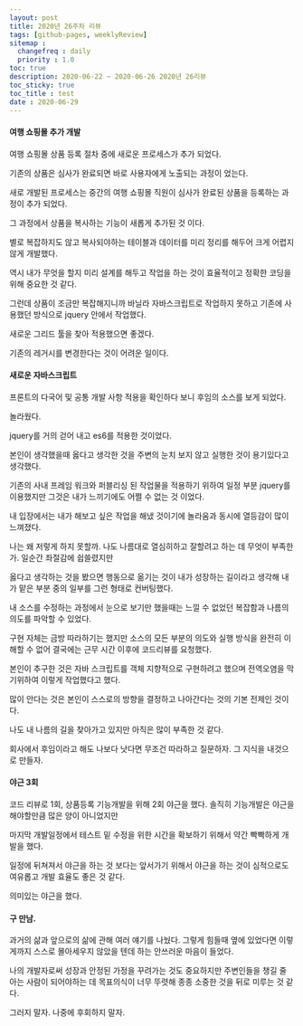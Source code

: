 ```yaml
---
layout: post
title: 2020년 26주차 리뷰
tags: [github-pages, weeklyReview]
sitemap :
  changefreq : daily
  priority : 1.0
toc: true
description: 2020-06-22 ~ 2020-06-26 2020년 26리뷰      
toc_sticky: true    
toc_title : test    
date : 2020-06-29
---      
```



#### 여행 쇼핑몰 추가 개발

여행 쇼핑몰 상품 등록 절차 중에 새로운 프로세스가 추가 되었다.

기존의 상품은 심사가 완료되면 바로 사용자에게 노출되는 과정이 었는다.

새로 개발된 프로세스는 중간의 여행 쇼핑몰 직원이 심사가 완료된 상품을 등록하는 과정이 추가 되었다.

그 과정에서 상품을 복사하는 기능이 새롭게 추가된 것 이다.

별로 복잡하지도 않고 복사되야하는 테이블과 데이터를 미리 정리를 해두어 크게 어렵지 않게 개발했다.

역시 내가 무엇을 할지 미리 설계를 해두고 작업을 하는 것이 효율적이고 정확한 코딩을 위해 중요한 것 같다.   

그런데 상품이 조금만 복잡해지니까 바닐라 자바스크립트로 작업하지 못하고 기존에 사용했던 방식으로 jquery 안에서 작업했다.

새로운 그리드 툴을 찾아 적용했으면 좋겠다.    

기존의 레거시를 변경한다는 것이 어려운 일이다.  


#### 새로운 자바스크립트

프론트의 다국어 및 공통 개발 사항 적용을 확인하다 보니 후임의 소스를 보게 되었다.

놀라웠다.

jquery를 거의 걷어 내고 es6를 적용한 것이었다.

본인이 생각했을때 옳다고 생각한 것을 주변의 눈치 보지 않고 실행한 것이 용기있다고 생각했다.

기존의 사내 프레임 워크와 퍼블리싱 된 작업물을 적용하기 위하여 일정 부분 jquery를 이용했지만 그것은 내가 느끼기에도 어쩔 수 없는 것 이었다.

내 입장에서는 내가 해보고 싶은 작업을 해냈 것이기에 놀라움과 동시에 열등감이 많이 느껴졌다.

나는 왜 저렇게 하지 못할까. 나도 나름대로 열심히하고 잘할려고 하는 데 무엇이 부족한가. 일순간 좌절감에 쉽쓸렸지만 

옳다고 생각하는 것을 봤으면 행동으로 옮기는 것이 내가 성장하는 길이라고 생각해 내가 맡은 부분 중의 일부를 그런 형태로 컨버팅했다.

내 소스를 수정하는 과정에서 눈으로 보기만 했을때는 느낄 수 없었던 복잡함과 나름의 의도를 파악할 수 있었다.

구현 자체는 금방 따라하기는 했지만 소스의 모든 부분의 의도와 실행 방식을 완전히 이해할 수 없어 결국에는 근무 시간 이후에 코드리뷰를 요청했다.

본인이 추구한 것은 자바 스크립트를 객체 지향적으로 구현하려고 했으며 전역오염을 막기위하여 이렇게 작업했다고 했다.

많이 안다는 것은 본인이 스스로의 방향을 결정하고 나아간다는 것의 기본 전제인 것이다.

나도 내 나름의 길을 찾아가고 있지만 아직은 많이 부족한 것 같다. 

회사에서 후임이라고 해도 나보다 낫다면 무조건 따라하고 질문하자. 그 지식을 내것으로 만들자.




#### 야근 3회
코드 리뷰로 1회, 상품등록 기능개발을 위해 2회 야근을 했다. 솔직히 기능개발은 야근을 해야할만큼 많은 양이 아니었지만

마지막 개발일정에서 테스트 밑 수정을 위한 시간을 확보하기 위해서 약간 빡빡하게 개발을 했다.

일정에 뒤쳐져서 야근을 하는 것 보다는 앞서가기 위해서 야근을 하는 것이 심적으로도 여유롭고 개발 효율도 좋은 것 같다.

의미있는 야근을 했다.



#### 구 만남.

과거의 삶과 앞으로의 삶에 관해 여러 얘기를 나눴다. 그렇게 힘들때 옆에 있었다면 이렇게까지 스스로 몰아세우지 않았을 텐데 하는 안쓰러운 마음이 들었다.

나의 개발자로써 성장과 안정된 가정을 꾸려가는 것도 중요하지만 주변인들을 챙길 줄 아는 사람이 되어야하는 데 목표의식이 너무 뚜렷해 종종 소중한 것을 뒤로 미루는 것 같다.

그러지 말자. 나중에 후회하지 말자.
